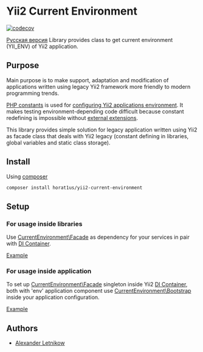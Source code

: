 # Yii2 Current Environment
[![codecov](https://codecov.io/gh/Horat1us/yii2-current-environment/branch/master/graph/badge.svg?token=SYWMMUEYTT)](https://codecov.io/gh/Horat1us/yii2-current-environment)


[Русская версия](./README-RU.md)
Library provides class to get current environment (YII_ENV) of Yii2 application.

## Purpose
Main purpose is to make support, adaptation and modification of applications written 
using legacy Yii2 framework more friendly to modern programming trends.

[PHP constants](https://www.php.net/manual/en/language.constants.php) is used for 
[configuring Yii2 applications environment](https://github.com/yiisoft/yii2/blob/2.0.39.3/docs/guide/concept-configurations.md#environment-constants-).
It makes testing environment-depending code difficult because constant redefining 
is impossible without [external extensions](https://www.php.net/manual/en/function.runkit7-constant-redefine.php).

This library provides simple solution for legacy application written using Yii2 as facade class 
that deals with Yii2 legacy (constant defining in libraries, global variables and static class storage).

## Install
Using [composer](https://getcomposer.org/)
```bash
composer install horat1us/yii2-current-environment
```

## Setup
### For usage inside libraries
Use [CurrentEnvironment\Facade](src/Facade.php)
as dependency for your services in pair with [DI Container](https://github.com/yiisoft/yii2/blob/2.0.39.3/docs/guide-ru/concept-di-container.md).

[Example](./examples/01-example-library.php)

### For usage inside application
To set up [CurrentEnvironment\Facade](src/Facade.php) singleton inside
Yii2 [DI Container](https://github.com/yiisoft/yii2/blob/master/docs/guide-ru/concept-di-container.md),
both with 'env' application component use [CurrentEnvironment\Bootstrap](./src/Bootstrap.php)
inside your application configuration.

[Example](./examples/02-example-application.php)

## Authors
- [Alexander Letnikow](mailto:reclamme@gmail.com)
